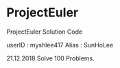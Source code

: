 # ProjectEuler
ProjectEuler Solution Code

userID : myshlee417
Alias : SunHoLee


21.12.2018 Solve 100 Problems.
